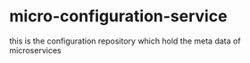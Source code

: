 # micro-configuration-service
this is the configuration repository which hold the meta data of microservices
